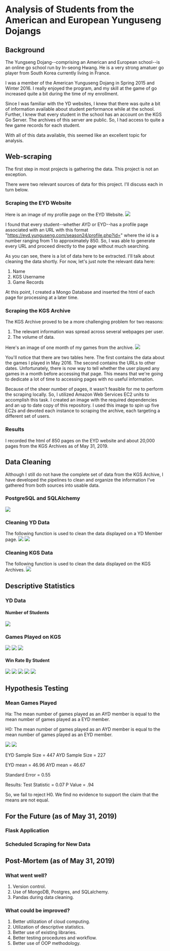 # Analysis of Students from the American and European Yunguseng Dojangs

## Background
The Yungseng Dojang--comprising an American and European school--is an
online go school run by In-seong Hwang. He is a very strong amatuer go player
from South Korea currently living in France.

I was a member of the American Yunguseng Dojang in Spring 2015 and Winter
2016. I really enjoyed the program, and my skill at the game of go increased
quite a bit during the time of my enrollment.

Since I was familiar with the YD websites, I knew that there was quite a
bit of information available about student performance while at the school.
Further, I knew that every student in the school has an account on the KGS
Go Server. The archives of this server are public. So, I had access to
quite a few game records for each student.

With all of this data available, this seemed like an excellent topic for
analysis.

## Web-scraping
The first step in most projects is gathering the data. This project is not an exception.

There were two relevant sources of data for this project. I'll discuss each in turn below.

### Scraping the EYD Website
Here is an image of my profile page on the EYD Website.
<img src="./app/static/images/yd_profile.png"/>

I found that every student--whether AYD or EYD--has a profile page associated with
an URL with this format "https://eyd.yunguseng.com/season24/profile.php?id=" where
the id is a number ranging from 1 to approximately 850. So, I was able to generate
every URL and proceed directly to the page without much searching.

As you can see, there is a lot of data here to be extracted. I'll talk about
cleaning the data shortly. For now, let's just note the relevant data here:
1. Name
2. KGS Username
3. Game Records

At this point, I created a Mongo Database and inserted the html of each page for
processing at a later time.

### Scraping the KGS Archive
The KGS Archive proved to be a more challenging problem for two reasons:
1. The relevant information was spread across several webpages per user.
2. The volume of data.

Here's an image of one month of my games from the archive.
<img src="./app/static/images/kgs_profile.png"/>

You'll notice that there are two tables here. The first
contains the data about the games I played in May 2016.
The second contains the URLs to other dates. Unfortunately,
there is now way to tell whether the user played any games
in a month before accessing that page. This means that we're
going to dedicate a lot of time to accessing pages with no
useful information.

Because of the sheer number of pages, it wasn't feasible for
me to perform the scraping locally. So, I utilized Amazon Web
Services EC2 units to accomplish this task. I created an image
with the required dependencies and an up to date copy of this
repository. I used this image to spin up five EC2s and devoted
each instance to scraping the archive, each targeting a different
set of users.

### Results
I recorded the html of 850 pages on the EYD website and
about 20,000 pages from the KGS Archives as of May 31, 2019.

## Data Cleaning
Although I still do not have the complete set of data from the KGS
Archive, I have developed the pipelines to clean and organize the
information I've gathered from both sources into usable data.

### PostgreSQL and SQLAlchemy
<img src="./app/static/images/erd.jpg"/>

### Cleaning YD Data
The following function is used to clean the data displayed
on a YD Member page.
<img src="./app/static/images/clean_yd_table1.png"/>
<img src="./app/static/images/clean_yd_table2.png"/>

### Cleaning KGS Data

The following function is used to clean the data displayed
on the KGS Archives.
<img src="./app/static/images/clean_kgs_table.png"/>


## Descriptive Statistics

### YD Data

#### Number of Students
<img src="./app/static/images/membership_info.png"/>

### Games Played on KGS
<img src="./app/static/images/games_per_player_outliers.png"/>

<img src="./app/static/images/games_per_player.png"/>

<img src="./app/static/images/games_per_player_1000.png"/>

#### Win Rate By Student
<img src="./app/static/images/yd_win_rates.png"/>

<img src="./app/static/images/kgs_win_rates.png"/>

<img src="./app/static/images/kgs_eyd_win_rates.png"/>

<img src="./app/static/images/kgs_ayd_win_rates.png"/>

<img src="./app/static/images/kgs_spectator_win_rates.png"/>

## Hypothesis Testing

### Mean Games Played
Ha: The mean number of games played as an AYD member is equal
to the mean number of games played as a EYD member.

H0: The mean number of games played as an AYD member is equal
to the mean number of games played as an EYD member.

<img src="./data_visualization/visualizations/ayd_game_count.png"/>

<img src="./data_visualization/visualizations/eyd_game_count.png"/>

EYD Sample Size = 447
AYD Sample Size = 227

EYD mean = 46.96
AYD mean = 46.67

Standard Error = 0.55

Results: Test Statistic = 0.07 P Value = .94

So, we fail to reject H0. We find no evidence
to support the claim that the means are not equal.

## For the Future (as of May 31, 2019)

### Flask Application

### Scheduled Scraping for New Data

## Post-Mortem (as of May 31, 2019)

### What went well?
1. Version control.
2. Use of MongoDB, Postgres, and SQLalchemy.
3. Pandas during data cleaning.

### What could be improved?
1. Better utilization of cloud computing.
2. Utilization of descriptive statistics.
3. Better use of existing libraries.
4. Better testing procedures and workflow.
5. Better use of OOP methodology.



